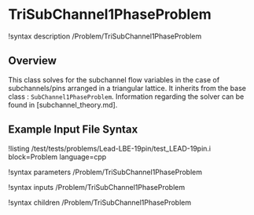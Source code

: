 # TriSubChannel1PhaseProblem

!syntax description /Problem/TriSubChannel1PhaseProblem

## Overview

<!-- -->

This class solves for the subchannel flow variables in the case of subchannels/pins arranged in a triangular lattice.
It inherits from the base class : `SubChannel1PhaseProblem`. Information regarding the solver can be found in [subchannel_theory.md].

## Example Input File Syntax

!listing /test/tests/problems/Lead-LBE-19pin/test_LEAD-19pin.i block=Problem language=cpp

!syntax parameters /Problem/TriSubChannel1PhaseProblem

!syntax inputs /Problem/TriSubChannel1PhaseProblem

!syntax children /Problem/TriSubChannel1PhaseProblem

